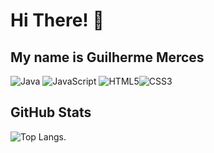 
<h1>Hi There! 👋</h1>

## My name is Guilherme Merces

![Java](https://img.shields.io/badge/java-000.svg?style=for-the-badge&logo=openjdk&logoColor=white) ![JavaScript](https://img.shields.io/badge/JavaScript-F7DF1E?style=for-the-badge&logo=javascript&logoColor=black) ![HTML5](https://img.shields.io/badge/HTML5-E34F26?style=for-the-badge&logo=html5&logoColor=white)![CSS3](https://img.shields.io/badge/CSS3-1572B6?style=for-the-badge&logo=css3&logoColor=white)


## 	GitHub Stats
![Top Langs](https://github-readme-stats.vercel.app/api/top-langs/?username=guilhenry&theme=blue-white).
